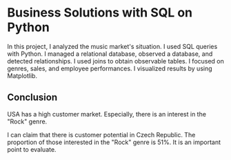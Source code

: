 # Business Solutions with SQL on Python

In this project, I analyzed the music market's situation. I used SQL queries with Python. I managed a relational database, observed a database, and detected relationships. I used joins to obtain observable tables. I focused on genres, sales, and employee performances. I visualized results by using Matplotlib. 

## Conclusion
USA has a high customer market. Especially, there is an interest in the "Rock" genre. 

I can claim that there is customer potential in Czech Republic. The proportion of those interested in the "Rock" genre is 51%. It is an important point to evaluate.


